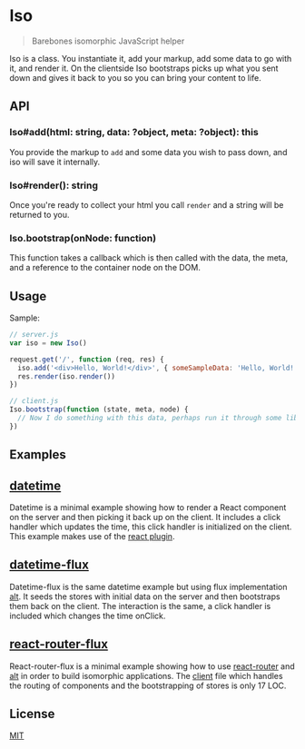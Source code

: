 # Iso

> Barebones isomorphic JavaScript helper

Iso is a class. You instantiate it, add your markup, add some data to go with it, and render it.
On the clientside Iso bootstraps picks up what you sent down and gives it back to you so you can bring your content to life.

## API

### Iso#add(html: string, data: ?object, meta: ?object): this

You provide the markup to `add` and some data you wish to pass down, and iso will save it internally.

### Iso#render(): string

Once you're ready to collect your html you call `render` and a string will be returned to you.

### Iso.bootstrap(onNode: function)

This function takes a callback which is then called with the data, the meta, and a reference to the container node on the DOM.

## Usage

Sample:

```js
// server.js
var iso = new Iso()

request.get('/', function (req, res) {
  iso.add('<div>Hello, World!</div>', { someSampleData: 'Hello, World!' }, { id: 'hello' })
  res.render(iso.render())
})

// client.js
Iso.bootstrap(function (state, meta, node) {
  // Now I do something with this data, perhaps run it through some library and then append the result to node?
})
```

## Examples

## [datetime](examples/datetime)

Datetime is a minimal example showing how to render a React component on the server and then picking it back up on the client. It includes a click handler which updates the time, this click handler is initialized on the client. This example makes use of the [react plugin](lib/react.js).

## [datetime-flux](examples/datetime-flux)

Datetime-flux is the same datetime example but using flux implementation [alt](https://github.com/goatslacker/alt). It seeds the stores with initial data on the server and then bootstraps them back on the client. The interaction is the same, a click handler is included which changes the time onClick.

## [react-router-flux](examples/react-router-flux)

React-router-flux is a minimal example showing how to use [react-router](https://github.com/rackt/react-router) and [alt](https://github.com/goatslacker/alt) in order to build isomorphic applications. The [client](examples/react-router-flux/client.js) file which handles the routing of components and the bootstrapping of stores is only 17 LOC.

## License

[MIT](http://josh.mit-license.org/)
